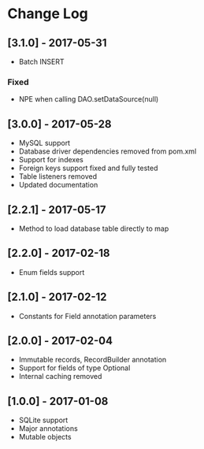 # Change Log

## [3.1.0] - 2017-05-31

* Batch INSERT

### Fixed

* NPE when calling DAO.setDataSource(null)

## [3.0.0] - 2017-05-28

* MySQL support
* Database driver dependencies removed from pom.xml
* Support for indexes
* Foreign keys support fixed and fully tested
* Table listeners removed
* Updated documentation

## [2.2.1] - 2017-05-17

* Method to load database table directly to map

## [2.2.0] - 2017-02-18

* Enum fields support

## [2.1.0] - 2017-02-12

* Constants for Field annotation parameters

## [2.0.0] - 2017-02-04

* Immutable records, RecordBuilder annotation
* Support for fields of type Optional
* Internal caching removed

## [1.0.0] - 2017-01-08

* SQLite support
* Major annotations
* Mutable objects
